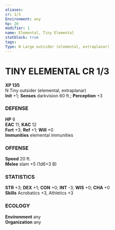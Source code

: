 ```yaml
---
aliases: 
cr: 1/3
Environment: any
hp: 20
modifier: 1
name: Elemental, Tiny Elemental
statblock: true
tags: 
Type: N Large outsider (elemental, extraplanar)  
---
```


# TINY ELEMENTAL CR 1/3

**XP 135**  
N Tiny outsider (elemental, extraplanar)  
**Init** +1; **Senses** darkvision 60 ft.; **Perception** +3  

### DEFENSE

**HP** 6  
**EAC** 11; **KAC** 12  
**Fort** +3; **Ref** +1; **Will** +0  
**Immunities** elemental immunities  

### OFFENSE

**Speed** 20 ft.  
**Melee** slam +5 (1d6+3 B)

### STATISTICS

**STR** +3; **DEX** +1; **CON** +0; **INT** -3; **WIS** +0; **CHA** +0  
**Skills** Acrobatics +3, Athletics +3

### ECOLOGY

**Environment** any  
**Organization** any